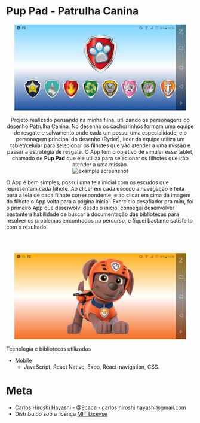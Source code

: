 <h1>Pup Pad - Patrulha Canina</h1>
<p align="center">
  <img src="Screenshot_20200508-163545605.jpg" width="460" />
</p>

<p align="center">
Projeto realizado pensando na minha filha, utilizando os personagens do desenho Patrulha Canina. No desenho os cachorrinhos formam uma equipe de resgate e salvamento onde cada um possui uma especialidade, e o personagem principal do desenho (Ryder), líder da equipe utiliza um tablet/celular para selecionar os filhotes que vão atender a uma missão e passar a estratégia de resgate. O App tem o objetivo de simular esse tablet, chamado de <b>Pup Pad</b> que ele utiliza para selecionar os filhotes que irão atender a uma missão.<br>

<img src="GIF-200508_164148.gif" alt="example screenshot"/>

O App é bem simples, possui uma tela inicial com os escudos que representam cada filhote. Ao clicar em cada escudo a navegação é feita para a tela de cada filhote correspondente, e ao clicar em cima da imagem do filhote o App volta para a página inicial. Exercício desafiador pra mim, foi o primeiro App que desenvolvi desde o inicio, consegui desenvolver bastante a habilidade de buscar a documentação das bibliotecas para resolver os problemas encontrados no percurso, e fiquei bastante satisfeito com  o resultado.
</p><br/>

<br/>
<p align="center">
<img src="Screenshot_20200508-163608170.jpg" width="460" />
</p

# Tecnologia e bibliotecas utilizadas

- Mobile
  - JavaScript, React Native, Expo, React-navigation, CSS. 


# Meta
  - Carlos Hiroshi Hayashi - @9caca - carlos.hiroshi.hayashi@gmail.com
  - Distribuído sob a licença [MIT License](https://https://github.com/9caca/AirCnC/blob/master/LICENSE)
